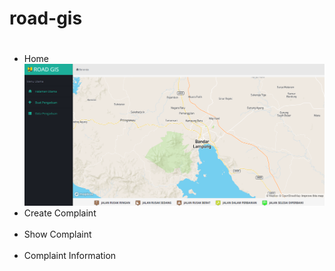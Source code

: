 # road-gis
#
<ul>
<li>Home<br><img src="/assets/readme/home.png"></li>
<li>Create Complaint<br><img src=""></li>
<li>Show Complaint<br><img src=""></li>
<li>Complaint Information<br><img src=""></li>